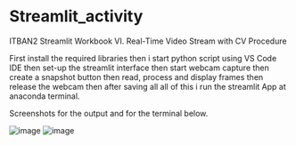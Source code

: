 # Streamlit_activity
ITBAN2 Streamlit Workbook
 VI. Real-Time Video Stream with CV Procedure

 First install the required libraries
 then i start python script using VS Code IDE
 then set-up the streamlit interface
 then start webcam capture
 then create a snapshot button
 then read, process and display frames 
 then release the webcam
 then after saving all all of this i run the streamlit App at anaconda terminal.
 
 Screenshots for the output and for the terminal below.

![image](https://github.com/user-attachments/assets/ac1c0b69-100a-4a54-b498-866497a62ad5)
![image](https://github.com/user-attachments/assets/7ad45a5f-8e02-4537-8237-613008831fc3)
